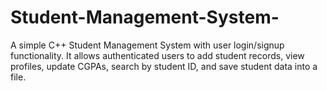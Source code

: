 # Student-Management-System-
A simple C++ Student Management System with user login/signup functionality. It allows authenticated users to add student records, view profiles, update CGPAs, search by student ID, and save student data into a file.
